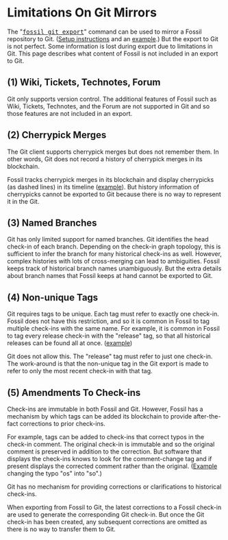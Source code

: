 # Limitations On Git Mirrors

The "<tt>[fossil git export](/help?cmd=git)</tt>" command can be used to
mirror a Fossil repository to Git.
([Setup instructions](./mirrortogithub.md) and an
[example](https://github.com/drhsqlite/fossil-mirror).)
But the export to Git is not perfect. Some information is lost during
export due to limitations in Git.  This page describes what content of
Fossil is not included in an export to Git.

## (1) Wiki, Tickets, Technotes, Forum

Git only supports version control. The additional features of Fossil such
as Wiki, Tickets, Technotes, and the Forum are not supported in Git and
so those features are not included in an export.

## (2) Cherrypick Merges

The Git client supports cherrypick merges but does not remember them.
In other words, Git does not record a history of cherrypick merges
in its blockchain.

Fossil tracks cherrypick merges in its blockchain and display cherrypicks
(as dashed lines) in its timeline ([example](/timeline?c=0a9f12ce6655b7a5)).
But history information of cherrypicks cannot be exported to Git because
there is no way to represent it in the Git.

## (3) Named Branches

Git has only limited support for named branches.  Git identifies the head
check-in of each branch.  Depending on the check-in graph topology, this
is sufficient to infer the branch for many historical check-ins as well.
However, complex histories with lots of cross-merging
can lead to ambiguities.  Fossil keeps
track of historical branch names unambiguously.
But the extra details about branch names that Fossil keeps
at hand cannot be exported to Git.

## (4) Non-unique Tags

Git requires tags to be unique.  Each tag must refer to exactly one
check-in.  Fossil does not have this restriction, and so it is common
in Fossil to tag multiple check-ins with the same name.  For example,
it is common in Fossil to tag every release check-in with the "release"
tag, so that all historical releases can be found all at once.
([example](/timeline?t=release))

Git does not allow this.  The "release" tag must refer to just one
check-in.  The work-around is that the non-unique tag in the Git export is
made to refer to only the most recent check-in with that tag.

## (5) Amendments To Check-ins

Check-ins are immutable in both Fossil and Git.
However, Fossil has a mechanism by which tags can be added
its blockchain to provide after-the-fact corrections to prior check-ins.

For example, tags can be added to check-ins that correct typos in the
check-in comment.  The original check-in is immutable and so the
original comment is preserved in addition to the correction. But
software that displays the check-ins knows to look for the comment-change
tag and if present displays the corrected comment rather than the original.
([Example](/info/8ed91bbe44d0d383) changing the typo "os" into "so".)

Git has no mechanism for providing corrections or clarifications to
historical check-ins.

When exporting from Fossil to Git, the latest corrections to a Fossil check-in
are used to generate the corresponding Git check-in.  But once the Git
check-in has been created, any subsequent corrections are omitted as there
is no way to transfer them to Git.
